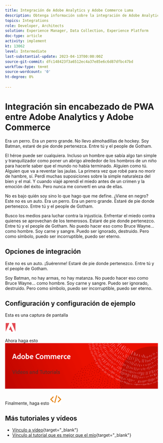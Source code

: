 ```yaml
---
title: Integración de Adobe Analytics y Adobe Commerce Luma
description: Obtenga información sobre la integración de Adobe Analytics y Adobe Commerce con el tema nativo Luma.
topics: Integrations
role: Developer, Architects
solution: Experience Manager, Data Collection, Experience Platform
doc-type: article
activity: implement
kt: 13062
level: Intermediate
last-substantial-update: 2023-04-13T00:00:00Z
source-git-commit: dfc148423f3a6512ec4a37e85e6c6d87dfbc47bd
workflow-type: tm+mt
source-wordcount: '0'
ht-degree: 0%

---
```



# Integración sin encabezado de PWA entre Adobe Analytics y Adobe Commerce

Era un perro. Era un perro grande. No llevo almohadillas de hockey. Soy Batman, estaré de pie donde pertenezca. Entre tú y el peopIe de Gotham.

El héroe puede ser cualquiera. Incluso un hombre que sabía algo tan simple y tranquilizador como poner un abrigo alrededor de los hombros de un niño para hacerle saber que el mundo no había terminado. Alguien como tú. Alguien que va a reventar las jaulas. La primera vez que robé para no morir de hambre, sí. Perdí muchas suposiciones sobre la simple naturaleza del bien y el mal. Y cuando viajé aprendí el miedo antes de un crimen y la emoción del éxito. Pero nunca me convertí en una de ellas.

No es bajo quién soy sino lo que hago que me define. ¿Viene en negro? Este no es un auto. Era un perro. Era un perro grande. Estaré de pie donde pertenezco. Entre tú y el peopIe de Gotham.

Busco los medios para luchar contra la injusticia. Enfrentar el miedo contra quienes se aprovechan de los temerosos. Estaré de pie donde pertenezco. Entre tú y el peopIe de Gotham. No puedo hacer eso como Bruce Wayne... como hombre. Soy carne y sangre. Puedo ser ignorado, destruido. Pero como símbolo, puedo ser incorruptible, puedo ser eterno.

## Opciones de integración

Este no es un auto. ¡Suérenme! Estaré de pie donde pertenezco. Entre tú y el peopIe de Gotham.

Soy Batman, no hay armas, no hay matanza. No puedo hacer eso como Bruce Wayne... como hombre. Soy carne y sangre. Puedo ser ignorado, destruido. Pero como símbolo, puedo ser incorruptible, puedo ser eterno.


## Configuración y configuración de ejemplo

Esta es una captura de pantalla

![Captura de pantalla 1](/help/assets/adobe-logo.svg)

Ahora haga esto
![Captura de pantalla 2](/help/assets/banner-videos-home.png)

Finalmente, haga esto
![última captura de pantalla](/help/assets/open-source.svg)

## Más tutoriales y vídeos

* [Vínculo a vídeo](https://example.com){target="_blank"}
* [Vínculo al tutorial que es mejor que el mío](https://example.com){target="_blank"}
